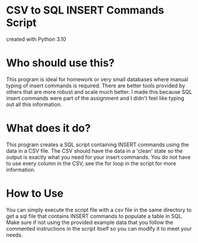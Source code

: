 # CSV to SQL INSERT Commands Script
created with Python 3.10

# Who should use this?
This program is ideal for homework or very small databases where manual typing of insert
commands is required. There are better tools provided by others that are more robust and
scale much better. I made this because SQL insert commands were part of the assignment
and I didn't feel like typing out all this information.

# What does it do?
This program creates a SQL script containing INSERT commands using the data in a CSV file.
The CSV should have the data in a 'clean' state so the output is exactly what you need for
your insert commands. You do not have to use every column in the CSV, see the for loop in
the script for more information.

# How to Use
You can simply execute the script file with a csv file in the same directory to get
a sql file that contains INSERT commands to populate a table in SQL. Make sure
if not using the provided example data that you follow the commented instructions in the
script itself so you can modify it to meet your needs.

